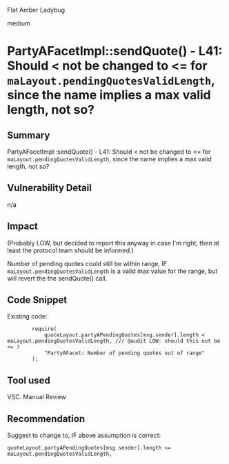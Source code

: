 Flat Amber Ladybug

medium

# PartyAFacetImpl::sendQuote() - L41: Should < not be changed to <= for `maLayout.pendingQuotesValidLength`, since the name implies a max valid length, not so?
## Summary
PartyAFacetImpl::sendQuote() - L41: Should < not be changed to <= for `maLayout.pendingQuotesValidLength`, since the name implies a max valid length, not so?

## Vulnerability Detail
n/a

## Impact
(Probably LOW, but decided to report this anyway in case I'm right, then at least the protocol team should be informed.)

Number of pending quotes could still be within range, IF `maLayout.pendingQuotesValidLength` is a valid max value for the range, but will revert the the sendQuote() call.

## Code Snippet

Existing code:
```Solidity
        require(
            quoteLayout.partyAPendingQuotes[msg.sender].length < maLayout.pendingQuotesValidLength, /// @audit LOW: should this not be <= ?
            "PartyAFacet: Number of pending quotes out of range"
        );
```

## Tool used
VSC.
Manual Review

## Recommendation

Suggest to change to, IF above assumption is correct:
```Solidity   
quoteLayout.partyAPendingQuotes[msg.sender].length <= maLayout.pendingQuotesValidLength,
```
